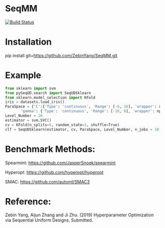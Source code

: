 # SeqMM

[![Build Status](https://travis-ci.com/ZebinYang/SeqMM.svg?branch=master)](https://travis-ci.org/joerick/cibuildwheel)

# Installation

pip install git+https://github.com/ZebinYang/SeqMM.git

# Example
```python
from sklearn import svm
from pySeqUD.search import SeqUDSklearn
from sklearn.model_selection import KFold
iris = datasets.load_iris()
ParaSpace = {'C':{'Type': 'continuous', 'Range': [-6, 16], 'wrapper': np.exp2}, 
       'gamma': {'Type': 'continuous', 'Range': [-16, 6], 'wrapper': np.exp2}}
Level_Number = 20
estimator = svm.SVC()
cv = KFold(n_splits=5, random_state=1, shuffle=True)
clf = SeqUDSklearn(estimator, cv, ParaSpace, Level_Number, n_jobs = 10, refit = True, verbose = True)
```

# Benchmark Methods:

Spearmint: https://github.com/JasperSnoek/spearmint

Hyperopt: https://github.com/hyperopt/hyperopt

SMAC: https://github.com/automl/SMAC3


# Reference:
Zebin Yang, Aijun Zhang and Ji Zhu. (2019) Hyperparameter Optimization via Sequential Uniform Designs. Submitted. 
